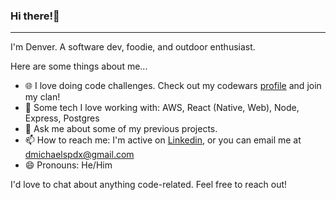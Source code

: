 ### Hi there!👋

---

I'm Denver. A software dev, foodie, and outdoor enthusiast. 

Here are some things about me...


- 🌐 I love doing code challenges. Check out my codewars [profile](https://www.codewars.com/users/denvermccarthy) and join my clan!
- 🌱 Some tech I love working with: AWS, React (Native, Web), Node, Express, Postgres
- 💬 Ask me about some of my previous projects.
- 📫 How to reach me: I'm active on [Linkedin](https://www.linkedin.com/in/denvermccarthy/), or you can email me at dmichaelspdx@gmail.com
- 😄 Pronouns: He/Him

I'd love to chat about anything code-related. Feel free to reach out!

